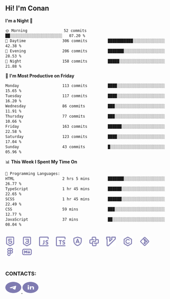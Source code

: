 ## Hi! I'm Conan

<!--START_SECTION:waka-->
**I'm a Night 🦉** 

```text
🌞 Morning                52 commits          ██░░░░░░░░░░░░░░░░░░░░░░░   07.20 % 
🌆 Daytime                306 commits         ███████████░░░░░░░░░░░░░░   42.38 % 
🌃 Evening                206 commits         ███████░░░░░░░░░░░░░░░░░░   28.53 % 
🌙 Night                  158 commits         █████░░░░░░░░░░░░░░░░░░░░   21.88 % 
```
📅 **I'm Most Productive on Friday** 

```text
Monday                   113 commits         ████░░░░░░░░░░░░░░░░░░░░░   15.65 % 
Tuesday                  117 commits         ████░░░░░░░░░░░░░░░░░░░░░   16.20 % 
Wednesday                86 commits          ███░░░░░░░░░░░░░░░░░░░░░░   11.91 % 
Thursday                 77 commits          ███░░░░░░░░░░░░░░░░░░░░░░   10.66 % 
Friday                   163 commits         ██████░░░░░░░░░░░░░░░░░░░   22.58 % 
Saturday                 123 commits         ████░░░░░░░░░░░░░░░░░░░░░   17.04 % 
Sunday                   43 commits          █░░░░░░░░░░░░░░░░░░░░░░░░   05.96 % 
```


📊 **This Week I Spent My Time On** 

```text
💬 Programming Languages: 
HTML                     2 hrs 5 mins        ███████░░░░░░░░░░░░░░░░░░   26.77 % 
TypeScript               1 hr 45 mins        ██████░░░░░░░░░░░░░░░░░░░   22.65 % 
SCSS                     1 hr 45 mins        ██████░░░░░░░░░░░░░░░░░░░   22.49 % 
CSS                      59 mins             ███░░░░░░░░░░░░░░░░░░░░░░   12.77 % 
JavaScript               37 mins             ██░░░░░░░░░░░░░░░░░░░░░░░   08.04 % 
```


<!--END_SECTION:waka-->


<br>

<div align="left">
  <img src="icons/skills/html.svg" height="30" alt="html5"/>
  <img width="15"/>
  <img src="icons/skills/css.svg" height="30" alt="css"/>
    <img width="15"/>
  <img src="icons/skills/javascript.svg" height="30" alt="javascript"/>
  <img width="15"/>
  <img src="icons/skills/typescript.svg" height="30" alt="typescript"/>
  <img width="15"/>
  <img src="icons/skills/angular.svg" height="30" alt="angular"/>
  <img width="15"/>
  <img src="icons/skills/python.svg" height="30" alt="python"/>
  <img width="15"/>
  <img src="icons/skills/vim.svg" height="30" alt="vim"  />
  <img width="15"/>
  <img src="icons/skills/c.svg" height="30" alt="c"/>
  <img width="15"/>
  <img src="icons/skills/git.svg" height="30" alt="git"/>
  <img width="15"/>
  <img src="icons/skills/figma.svg" height="30" alt="figma"/>
  <img width="15"/>
  <img src="icons/skills/markdown.svg" height="30" alt="markdown"/>
</div>

<br>


### CONTACTS:

<div align="left">
  <a href="https://t.me/gkkconan">
    <img src="icons/contacts/telegram.svg" width="50" height="35" alt="telegram"/>
  </a>
  <a href="https://www.linkedin.com/in/gkkconan">
    <img src="icons/contacts/linkedin.svg" width="50" height="35" alt="linkedin"/>
  </a>
</div>
